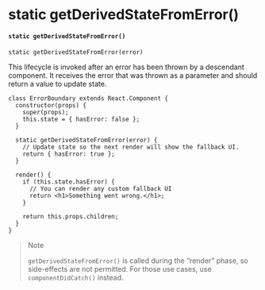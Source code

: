 # static getDerivedStateFromError()

#### `static getDerivedStateFromError()` <a href="#static-getderivedstatefromerror" id="static-getderivedstatefromerror"></a>

```
static getDerivedStateFromError(error)
```

This lifecycle is invoked after an error has been thrown by a descendant component. It receives the error that was thrown as a parameter and should return a value to update state.

```
class ErrorBoundary extends React.Component {
  constructor(props) {
    super(props);
    this.state = { hasError: false };
  }

  static getDerivedStateFromError(error) {
    // Update state so the next render will show the fallback UI.
    return { hasError: true };
  }

  render() {
    if (this.state.hasError) {
      // You can render any custom fallback UI
      return <h1>Something went wrong.</h1>;
    }

    return this.props.children;
  }
}
```

> Note
>
> `getDerivedStateFromError()` is called during the “render” phase, so side-effects are not permitted. For those use cases, use `componentDidCatch()` instead.
